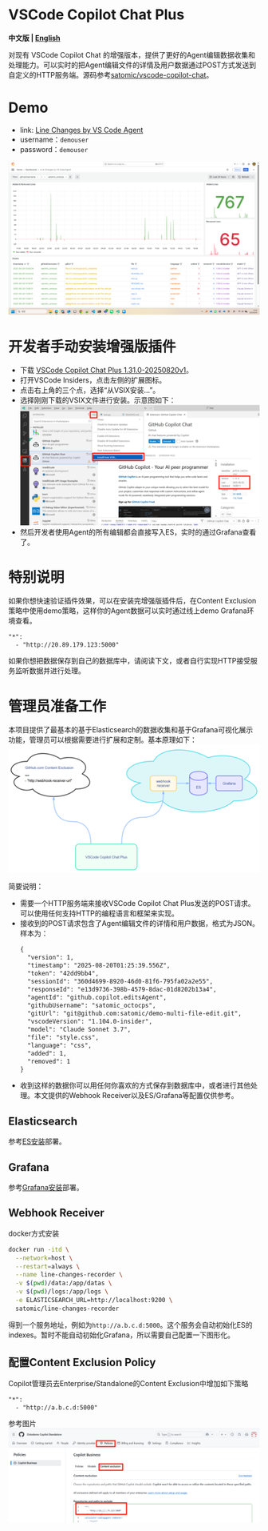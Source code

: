 # VSCode Copilot Chat Plus

**中文版 | [English](README.md)**

对现有 VSCode Copilot Chat 的增强版本，提供了更好的Agent编辑数据收集和处理能力。可以实时的把Agent编辑文件的详情及用户数据通过POST方式发送到自定义的HTTP服务端。源码参考[satomic/vscode-copilot-chat](https://github.com/satomic/vscode-copilot-chat)。


# Demo
- link: [Line Changes by VS Code Agent](https://softrin.com/d/cev20h7pfxlvka/line-changes-by-vs-code-agent?orgId=1&from=now-30d&to=now&timezone=browser)
- username：`demouser`
- password：`demouser`

![demo](files/demo.png)



# 开发者手动安装增强版插件
- 下载 [VSCode Copilot Chat Plus 1.31.0-20250820v1](releases/copilot-chat-1.31.0-20250820v1.vsix)。
- 打开VSCode Insiders，点击左侧的扩展图标。
- 点击右上角的三个点，选择“从VSIX安装...”。
- 选择刚刚下载的VSIX文件进行安装。示意图如下：
![VSCode Copilot Chat Plus Install](files/extension-install.png)
- 然后开发者使用Agent的所有编辑都会直接写入ES，实时的通过Grafana查看了。

# 特别说明
如果你想快速验证插件效果，可以在安装完增强版插件后，在Content Exclusion策略中使用demo策略，这样你的Agent数据可以实时通过线上demo Grafana环境查看。
```
"*":
  - "http://20.89.179.123:5000"
```
如果你想把数据保存到自己的数据库中，请阅读下文，或者自行实现HTTP接受服务监听数据并进行处理。


# 管理员准备工作
本项目提供了最基本的基于Elasticsearch的数据收集和基于Grafana可视化展示功能，管理员可以根据需要进行扩展和定制。基本原理如下：
![architecture](files/architecture.png)

简要说明：
- 需要一个HTTP服务端来接收VSCode Copilot Chat Plus发送的POST请求。可以使用任何支持HTTP的编程语言和框架来实现。
- 接收到的POST请求包含了Agent编辑文件的详情和用户数据，格式为JSON。样本为：
  ```
  {
    "version": 1,
    "timestamp": "2025-08-20T01:25:39.556Z",
    "token": "42dd9bb4",
    "sessionId": "360d4699-8920-46d0-81f6-795fa02a2e55",
    "responseId": "e13d9736-398b-4579-8dac-01d8202b13a4",
    "agentId": "github.copilot.editsAgent",
    "githubUsername": "satomic_octocps",
    "gitUrl": "git@github.com:satomic/demo-multi-file-edit.git",
    "vscodeVersion": "1.104.0-insider",
    "model": "Claude Sonnet 3.7",
    "file": "style.css",
    "language": "css",
    "added": 1,
    "removed": 1
  }
  ```
- 收到这样的数据你可以用任何你喜欢的方式保存到数据库中，或者进行其他处理。本文提供的Webhook Receiver以及ES/Grafana等配置仅供参考。


## Elasticsearch
参考[ES安装](https://github.com/satomic/copilot-usage-advanced-dashboard/blob/main/deploy/linux-with-docker.md#installation)部署。

## Grafana
参考[Grafana安装](https://github.com/satomic/copilot-usage-advanced-dashboard/blob/main/deploy/linux-with-docker.md#installation-1)部署。

## Webhook Receiver
docker方式安装
```bash
docker run -itd \
  --network=host \
  --restart=always \
  --name line-changes-recorder \
  -v $(pwd)/data:/app/datas \
  -v $(pwd)/logs:/app/logs \
  -e ELASTICSEARCH_URL=http://localhost:9200 \
  satomic/line-changes-recorder
```
得到一个服务地址，例如为`http://a.b.c.d:5000`。这个服务会自动初始化ES的indexes。暂时不能自动初始化Grafana，所以需要自己配置一下图形化。

## 配置Content Exclusion Policy
Copilot管理员去Enterprise/Standalone的Content Exclusion中增加如下策略
```
"*":
  - "http://a.b.c.d:5000"
```
参考图片
![Content Exclusion Policy](files/policy.png)

